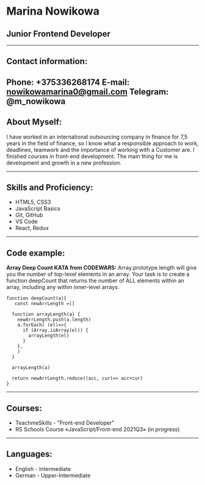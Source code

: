 # Marina Nowikowa

## Junior Frontend Developer
---

## Contact information:

**Phone:** +375336268174
**E-mail:** nowikowamarina0@gmail.com
**Telegram:** @m_nowikowa
---
## About Myself:

I have worked in an international outsourcing company in finance for 7,5 years in the field of finance, so I know what a responsible approach to work, deadlines, teamwork and the importance of working with a Customer are. I finished courses in front-end development. The main thing for me is development and growth in a new profession. 

---
## Skills and Proficiency:

* HTML5, CSS3
* JavaScript Basics
* Git, GitHub
* VS Code 
* React, Redux
---
## Code example:

**Array Deep Count KATA from CODEWARS:** Array.prototype.length will give you the number of top-level elements in an array. Your task is to create a function deepCount that returns the number of ALL elements within an array, including any within inner-level arrays.

```
function deepCount(a){
   const newArrLength =[]

  function arrayLength(a) {
    newArrLength.push(a.length)
    a.forEach( (el)=>{
      if (Array.isArray(el)) {
        arrayLength(el)
      }
    },
    )
  }

  arrayLength(a)

  return newArrLength.reduce((acc, cur)=> acc+cur)
}
```
---
## Courses:

* TeachmeSkills - "Front-end Developer"
* RS Schools Course «JavaScript/Front-end 2021Q3» (in progress)
---
## Languages:

* English - Intermediate
* German - Upper-Intermediate
